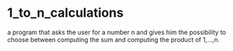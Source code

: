 # 1_to_n_calculations
a program that asks the user for a number n and gives him the possibility to choose between computing the sum and computing the product of 1,…,n.
